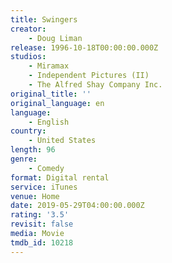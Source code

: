 ```yaml
---
title: Swingers
creator:
    - Doug Liman
release: 1996-10-18T00:00:00.000Z
studios:
    - Miramax
    - Independent Pictures (II)
    - The Alfred Shay Company Inc.
original_title: ''
original_language: en
language:
    - English
country:
    - United States
length: 96
genre:
    - Comedy
format: Digital rental
service: iTunes
venue: Home
date: 2019-05-29T04:00:00.000Z
rating: '3.5'
revisit: false
media: Movie
tmdb_id: 10218
---
```



